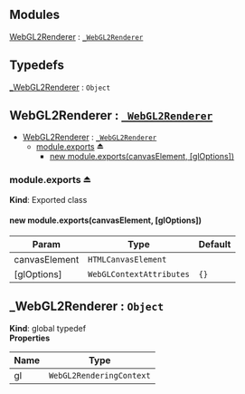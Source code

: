## Modules

<dl>
<dt><a href="#module_WebGL2Renderer">WebGL2Renderer</a> : <code><a href="#_WebGL2Renderer">_WebGL2Renderer</a></code></dt>
<dd></dd>
</dl>

## Typedefs

<dl>
<dt><a href="#_WebGL2Renderer">_WebGL2Renderer</a> : <code>Object</code></dt>
<dd></dd>
</dl>

<a name="module_WebGL2Renderer"></a>

## WebGL2Renderer : [<code>\_WebGL2Renderer</code>](#_WebGL2Renderer)

* [WebGL2Renderer](#module_WebGL2Renderer) : [<code>\_WebGL2Renderer</code>](#_WebGL2Renderer)
    * [module.exports](#exp_module_WebGL2Renderer--module.exports) ⏏
        * [new module.exports(canvasElement, [glOptions])](#new_module_WebGL2Renderer--module.exports_new)

<a name="exp_module_WebGL2Renderer--module.exports"></a>

### module.exports ⏏
**Kind**: Exported class  
<a name="new_module_WebGL2Renderer--module.exports_new"></a>

#### new module.exports(canvasElement, [glOptions])

| Param | Type | Default |
| --- | --- | --- |
| canvasElement | <code>HTMLCanvasElement</code> |  | 
| [glOptions] | <code>WebGLContextAttributes</code> | <code>{}</code> | 

<a name="_WebGL2Renderer"></a>

## \_WebGL2Renderer : <code>Object</code>
**Kind**: global typedef  
**Properties**

| Name | Type |
| --- | --- |
| gl | <code>WebGL2RenderingContext</code> | 

